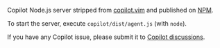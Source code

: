 Copilot Node.js server stripped from [copilot.vim] and published on [NPM][copilot-node-server-npm].

To start the server, execute `copilot/dist/agent.js` (with `node`).

If you have any Copilot issue, please submit it to [Copilot discussions][copilot-discussions].

[copilot.vim]: https://github.com/github/copilot.vim
[copilot-discussions]: https://github.com/orgs/community/discussions/categories/copilot
[copilot-node-server-npm]: https://www.npmjs.com/package/copilot-node-server
